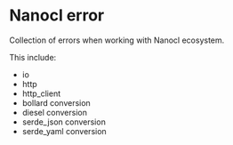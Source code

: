 # Nanocl error

Collection of errors when working with Nanocl ecosystem.

This include:

- io
- http
- http_client
- bollard conversion
- diesel conversion
- serde_json conversion
- serde_yaml conversion
